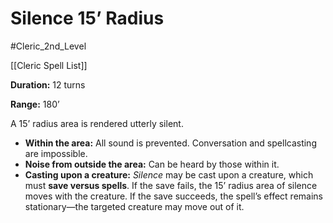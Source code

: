 # Silence 15’ Radius

#Cleric_2nd_Level 

[[Cleric Spell List]]

**Duration:** 12 turns

**Range:** 180’

A 15’ radius area is rendered utterly silent.

- **Within the area:** All sound is prevented. Conversation and spellcasting are impossible.
- **Noise from outside the area:** Can be heard by those within it.
- **Casting upon a creature:** *Silence* may be cast upon a creature, which must **save versus spells**. If the save fails, the 15’ radius area of silence moves with the creature. If the save succeeds, the spell’s effect remains stationary—the targeted creature may move out of it.